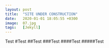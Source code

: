 ```yaml
---
layout: post
title:  "SITE UNDER CONSTRUCTION"
date:   2020-01-01 18:05:55 +0300
image:  07.jpg
tags:   [Jekyll]
---
```

Test
#Test
##Test
###Test
####Test
#####Test
